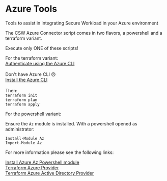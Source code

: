 # Azure Tools
Tools to assist in integrating Secure Workload in your Azure environment

The CSW Azure Connector script comes in two flavors, a powershell and a terraform variant. 

Execute only ONE of these scripts! 

For the terraform variant:
</br>
[Authenticate using the Azure CLI](https://registry.terraform.io/providers/hashicorp/azurerm/latest/docs/guides/azure_cli)
</br>
</br>
Don't have Azure CLI 😢
</br>[Install the Azure CLI](https://learn.microsoft.com/en-us/dotnet/azure/install-azure-cli)
</br>
</br>
Then:
</br>`terraform init`
</br>`terraform plan`
</br>`terraform apply`

For the powershell variant:

Ensure the `Az` module is installed. With a powershell opened as administrator:

`Install-Module Az`
</br>`Import-Module Az`

For more information please see the following links:

[Install Azure Az Powershell module](https://learn.microsoft.com/en-us/powershell/azure/install-az-ps?view=azps-9.0.1)
</br>[Terraform Azure Provider](https://registry.terraform.io/providers/hashicorp/azurerm/latest/docs)
</br>[Terraform Azure Active Directory Provider](https://registry.terraform.io/providers/hashicorp/azuread/latest/docs)